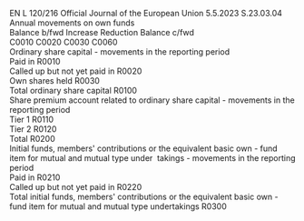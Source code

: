 EN  L 120/216 Official Journal of the European Union 5.5.2023
 S.23.03.04  
Annual movements on own funds  
Balance b/fwd  Increase  Reduction  Balance c/fwd  
C0010  C0020  C0030  C0060  
Ordinary share capital - movements in the reporting period  
Paid in  R0010  
Called up but not yet paid in  R0020  
Own shares held  R0030  
Total ordinary share capital  R0100  
Share premium account related to ordinary share capital - 
movements in the reporting period  
Tier 1  R0110  
Tier 2  R0120  
Total  R0200  
Initial funds, members' contributions or the equivalent 
basic own - fund item for mutual and mutual type under ­
takings - movements in the reporting period  
Paid in  R0210  
Called up but not yet paid in  R0220  
Total initial funds, members' contributions or the 
equivalent basic own - fund item for mutual and mutual 
type undertakings  R0300
